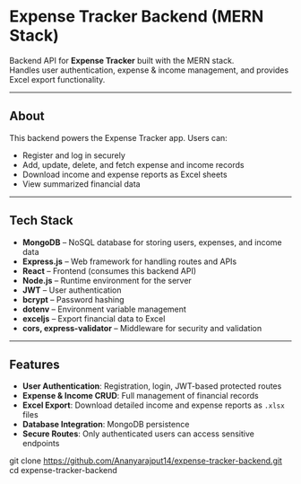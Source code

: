 # Expense Tracker Backend (MERN Stack)

Backend API for **Expense Tracker** built with the MERN stack.  
Handles user authentication, expense & income management, and provides Excel export functionality.

---

## About

This backend powers the Expense Tracker app. Users can:

- Register and log in securely  
- Add, update, delete, and fetch expense and income records  
- Download income and expense reports as Excel sheets  
- View summarized financial data  

---

## Tech Stack

- **MongoDB** – NoSQL database for storing users, expenses, and income data  
- **Express.js** – Web framework for handling routes and APIs  
- **React** – Frontend (consumes this backend API)  
- **Node.js** – Runtime environment for the server  
- **JWT** – User authentication  
- **bcrypt** – Password hashing  
- **dotenv** – Environment variable management  
- **exceljs** – Export financial data to Excel  
- **cors, express-validator** – Middleware for security and validation  

---

## Features

- **User Authentication**: Registration, login, JWT-based protected routes  
- **Expense & Income CRUD**: Full management of financial records  
- **Excel Export**: Download detailed income and expense reports as `.xlsx` files  
- **Database Integration**: MongoDB persistence  
- **Secure Routes**: Only authenticated users can access sensitive endpoints  


git clone https://github.com/Ananyarajput14/expense-tracker-backend.git
cd expense-tracker-backend
